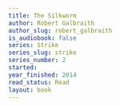 ```yaml
---
title: The Silkworm
author: Robert Galbraith
author_slug: robert_galbraith
is_audiobook: false
series: Strike
series_slug: strike
series_number: 2
started: 
year_finished: 2014
read_status: Read
layout: book
---
```

